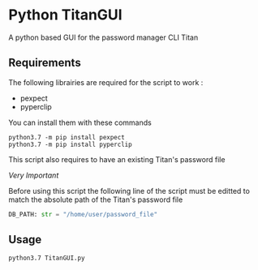 # Python TitanGUI

A python based GUI for the password manager CLI Titan

## Requirements

The following librairies are required for the script to work :

+ pexpect
+ pyperclip

You can install them with these commands
```shell
python3.7 -m pip install pexpect
python3.7 -m pip install pyperclip 
```
This script also requires to have an existing Titan's password file

*Very Important*

Before using this script the following line of the script must be editted to match the absolute path of the Titan's password file

```python
DB_PATH: str = "/home/user/password_file"
```

## Usage

```shell
python3.7 TitanGUI.py
```


